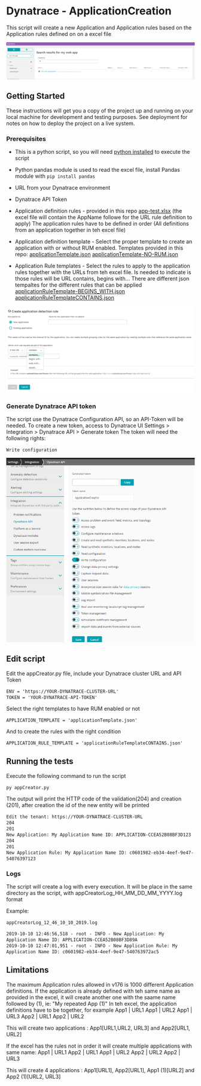 # Dynatrace - ApplicationCreation 
This script will create a new Application and Application rules based on the Application rules defined on on a excel file

![Dynatrace Application](img/mywebapp.PNG?raw=true "Dynatrace Application")


## Getting Started

These instructions will get you a copy of the project up and running on your local machine for development and testing purposes. See deployment for notes on how to deploy the project on a live system.

### Prerequisites

* This is a python script, so you will need [python installed](https://www.python.org/downloads/) to execute the script

* Python pandas module is used to read the excel file, install Pandas module with `pip install pandas`

* URL from your Dynatrace environment

* Dynatrace API Token

* Application definition rules - provided in this repo [app-test.xlsx](app-test.xlsx) (the excel file will contain the AppName followe for the URL rule definition to apply) 
The application rules have to be defined in order (All definitions from an application together in teh excel file)

* Application definition template - Select the proper template to create an application with or without RUM enabled. Templates provided in this repo:
[applicationTemplate.json](applicationTemplate.json)
[applicationTemplate-NO-RUM.json](applicationTemplate-NO-RUM.json)


* Application Rule templates - Select the rules to apply to the application rules together with the URLs from teh excel file. Is needed to indicate is those rules will be URL contains, begins with... There are different json tempaltes for the different rules that can be applied
[applicationRuleTemplate-BEGINS_WITH.json](applicationRuleTemplate-BEGINS_WITH.json)
[applicationRuleTemplateCONTAINS.json](applicationRuleTemplateCONTAINS.json)


![Application Rules Options in the Dynatrace Web UI](img/ruleOptions.PNG?raw=true "Application Rules Options in the Dynatrace Web UI")

### Generate Dynatrace API token

The script use the Dynatrace Configuration API, so an API-Token will be needed. 
To create a new token, access to Dynatrace UI Settings > Integration > Dynatrace API > Generate token
The token will need the following rights:

```
Write configuration
```
![Generate token](img/Token.png?raw=true "Generate token")

## Edit script

Edit the appCreator.py file, include your Dynatrace cluster URL and API Token

```
ENV = 'https://YOUR-DYNATRACE-CLUSTER-URL'
TOKEN = 'YOUR-DYNATRACE-API-TOKEN'
```
Select the right templates to have RUM enabled or not
```
APPLICATION_TEMPLATE = 'applicationTemplate.json'
```

And to create the rules with the right condition
```
APPLICATION_RULE_TEMPLATE = 'applicationRuleTemplateCONTAINS.json'
```

## Running the tests

Execute the following command to run the script

```
py appCreator.py
```

The output will print the HTTP code of the validation(204) and creation (201), after creation the id of the new entity will be printed
```
Edit the tenant: https://YOUR-DYNATRACE-CLUSTER-URL
204
201
New Application: My Application Name ID: APPLICATION-CCEA52B08BF3D123
204
201
New Application Rule: My Application Name ID: c0601982-eb34-4eef-9e47-54076397123
```

### Logs

The script will create a log with every execution. It will be place in the same directory as the script, with appCreatorLog_HH_MM_DD_MM_YYYY.log format

Example:
```
appCreatorLog_12_46_10_10_2019.log

```

```
2019-10-10 12:46:56,518 - root - INFO - New Application: My Application Name ID: APPLICATION-CCEA52B08BF3D89A
2019-10-10 12:47:01,951 - root - INFO - New Application Rule: My Application Name ID: c0601982-eb34-4eef-9e47-540763972ac5
```

## Limitations

The maximum Application rules allowed in v176 is 1000 different Application definitions.
If the application is already defined with teh same name as provided in the excel, it will create another one with the saame name followed by (1), ie: "My repeated App (1)"
In teh excel, the application definitions have to be together, for example
App1 | URL1
App1 | URL2
App1 | URL3
App2 | URL1
App2 | URL2

This will create  two applications : App1[URL1,URL2, URL3] and App2[URL1, URL2]

If the excel has the rules not in order it will create multiple applications with same name:
App1 | URL1
App2 | URL1
App1 | URL2
App2 | URL2
App2 | URL3

This will create 4 applications : App1[URL1], App2[URL1], App1 (1)[URL2] and App2 (1)[URL2, URL3]
